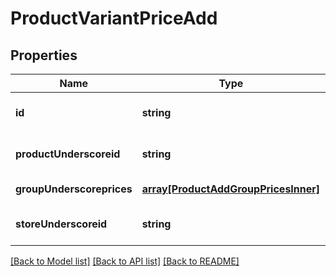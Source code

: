 # ProductVariantPriceAdd

## Properties
Name | Type | Description | Notes
------------ | ------------- | ------------- | -------------
**id** | **string** |  | [optional] [default to null]
**productUnderscoreid** | **string** |  | [optional] [default to null]
**groupUnderscoreprices** | [**array[ProductAddGroupPricesInner]**](ProductAddGroupPricesInner.md) |  | [default to null]
**storeUnderscoreid** | **string** |  | [optional] [default to null]

[[Back to Model list]](../README.md#documentation-for-models) [[Back to API list]](../README.md#documentation-for-api-endpoints) [[Back to README]](../README.md)


